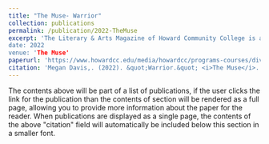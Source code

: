 ```yaml
---
title: "The Muse- Warrior"
collection: publications
permalink: /publication/2022-TheMuse
excerpt: 'The Literary & Arts Magazine of Howard Community College is about different writers and artists contribute their work into one piece. You can find my piece; Warrior, on page 35
date: 2022
venue: 'The Muse'
paperurl: 'https://www.howardcc.edu/media/howardcc/programs-courses/divisions/documents/muse-2022.pdf'
citation: 'Megan Davis,. (2022). &quot;Warrior.&quot; <i>The Muse</i>. 1(1).'
---
```


The contents above will be part of a list of publications, if the user clicks the link for the publication than the contents of section will be rendered as a full page, allowing you to provide more information about the paper for the reader. When publications are displayed as a single page, the contents of the above "citation" field will automatically be included below this section in a smaller font.
